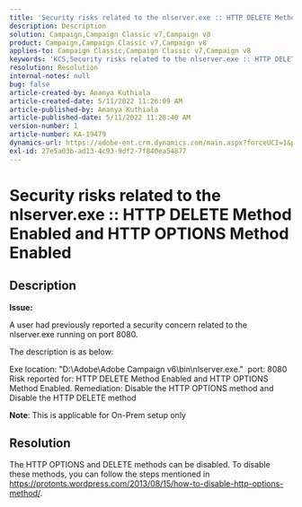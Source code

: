 ```yaml
---
title: 'Security risks related to the nlserver.exe :: HTTP DELETE Method Enabled and HTTP OPTIONS Method Enabled'
description: Description
solution: Campaign,Campaign Classic v7,Campaign v8
product: Campaign,Campaign Classic v7,Campaign v8
applies-to: Campaign Classic,Campaign Classic v7,Campaign v8
keywords: 'KCS,Security risks related to the nlserver.exe :: HTTP DELETE Method Enabled and HTTP OPTIONS Method Enabled'
resolution: Resolution
internal-notes: null
bug: false
article-created-by: Ananya Kuthiala
article-created-date: 5/11/2022 11:26:09 AM
article-published-by: Ananya Kuthiala
article-published-date: 5/11/2022 11:28:40 AM
version-number: 1
article-number: KA-19479
dynamics-url: https://adobe-ent.crm.dynamics.com/main.aspx?forceUCI=1&pagetype=entityrecord&etn=knowledgearticle&id=e5463922-1dd1-ec11-a7b5-0022480a8e40
exl-id: 27e5a03b-ad13-4c93-9df2-7f840ea54877
---
```

# Security risks related to the nlserver.exe :: HTTP DELETE Method Enabled and HTTP OPTIONS Method Enabled

## Description


<b>Issue:</b>

A user had previously reported a security concern related to the nlserver.exe running on port 8080.

 The description is as below:

 Exe location: "D:\Adobe\Adobe Campaign v6\bin\nlserver.exe." 
 port: 8080
 Risk reported for: HTTP DELETE Method Enabled and HTTP OPTIONS Method Enabled.
 Remediation: Disable the HTTP OPTIONS method and Disable the HTTP DELETE method



<b>Note</b>: This is applicable for On-Prem setup only


## Resolution


The HTTP OPTIONS and DELETE methods can be disabled. To disable these methods, you can follow the steps mentioned in https://protonts.wordpress.com/2013/08/15/how-to-disable-http-options-method/.
